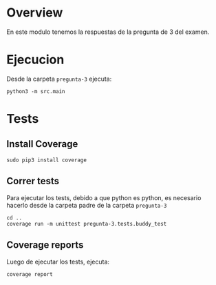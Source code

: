 # Overview

En este modulo tenemos la respuestas de la pregunta de 3 del examen.

# Ejecucion

Desde la carpeta `pregunta-3` ejecuta:

```
python3 -m src.main
```

# Tests

## Install Coverage

```
sudo pip3 install coverage
```

## Correr tests

Para ejecutar los tests, debido a que python es python, es necesario hacerlo desde la carpeta padre de la carpeta `pregunta-3`

```
cd ..
coverage run -m unittest pregunta-3.tests.buddy_test
```

## Coverage reports

Luego de ejecutar los tests, ejecuta:

```
coverage report
```
